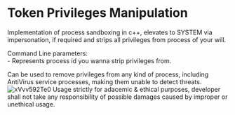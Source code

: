 # Token Privileges Manipulation
Implementation of process sandboxing in c++, elevates to SYSTEM via impersonation, if required and strips all privileges from process of your will.

Command Line parameters:<br>
<pid> - Represents process id you wanna strip privileges from.

Can be used to remove privileges from any kind of process, including AntiVirus service processes, making them unable to detect threats.
![xVvv592Te0](https://github.com/ntdll0/Token-Privileges-Manipulation/assets/164230949/1456c8ea-a081-4fea-9385-173a37f4a495)
Usage strictly for adacemic & ethical purposes, developer shall not take any responsibility of possible damages caused by improper or unethical usage.
